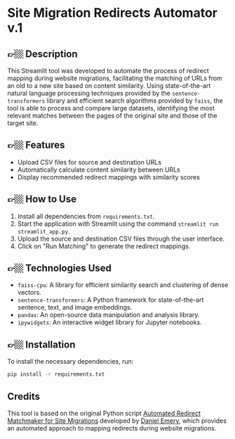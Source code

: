 
# Site Migration Redirects Automator v.1

## 👉🏼 Description
This Streamlit tool was developed to automate the process of redirect mapping during website migrations, facilitating the matching of URLs from an old to a new site based on content similarity. Using state-of-the-art natural language processing techniques provided by the `sentence-transformers` library and efficient search algorithms provided by `faiss`, the tool is able to process and compare large datasets, identifying the most relevant matches between the pages of the original site and those of the target site.

## 👉🏼 Features
- Upload CSV files for source and destination URLs
- Automatically calculate content similarity between URLs
- Display recommended redirect mappings with similarity scores

## 👉🏼 How to Use
1. Install all dependencies from `requirements.txt`.
2. Start the application with Streamlit using the command `streamlit run streamlit_app.py`.
3. Upload the source and destination CSV files through the user interface.
4. Click on "Run Matching" to generate the redirect mappings.

## 👉🏼 Technologies Used
- `faiss-cpu`: A library for efficient similarity search and clustering of dense vectors.
- `sentence-transformers`: A Python framework for state-of-the-art sentence, text, and image embeddings.
- `pandas`: An open-source data manipulation and analysis library.
- `ipywidgets`: An interactive widget library for Jupyter notebooks.

## 👉🏼 Installation
To install the necessary dependencies, run:
```bash
pip install -r requirements.txt
```

## Credits
    
This tool is based on the original Python script [Automated Redirect Matchmaker for Site Migrations](https://colab.research.google.com/drive/1Y4msGtQf44IRzCotz8KMy0oawwZ2yIbT?usp=sharing) developed by [Daniel Emery](https://www.linkedin.com/in/dpe1/), which provides an automated approach to mapping redirects during website migrations.

